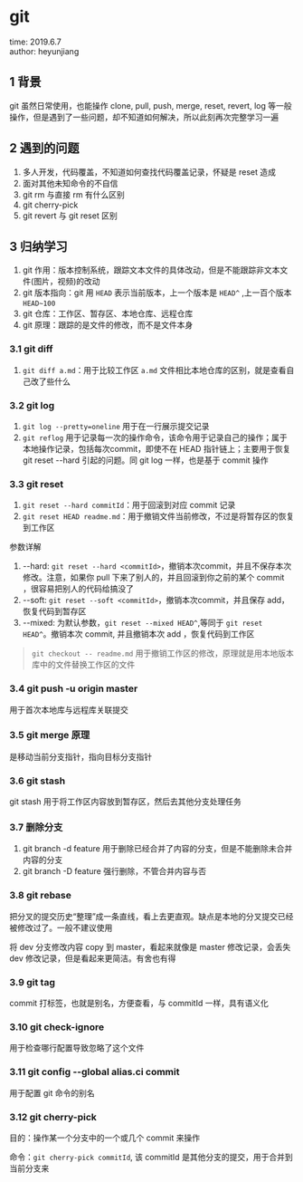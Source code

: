 # git

time: 2019.6.7  
author: heyunjiang

## 1 背景

git 虽然日常使用，也能操作 clone, pull, push, merge, reset, revert, log 等一般操作，但是遇到了一些问题，却不知道如何解决，所以此刻再次完整学习一遍

## 2 遇到的问题

1. 多人开发，代码覆盖，不知道如何查找代码覆盖记录，怀疑是 reset 造成
2. 面对其他未知命令的不自信
3. git rm 与直接 rm 有什么区别
4. git cherry-pick
5. git revert 与 git reset 区别

## 3 归纳学习

1. git 作用：版本控制系统，跟踪文本文件的具体改动，但是不能跟踪非文本文件(图片，视频)的改动
2. git 版本指向：git 用 `HEAD` 表示当前版本，上一个版本是 `HEAD^` ,上一百个版本 `HEAD~100`
3. git 仓库：工作区、暂存区、本地仓库、远程仓库
4. git 原理：跟踪的是文件的修改，而不是文件本身

### 3.1 git diff

1. `git diff a.md`：用于比较工作区 `a.md` 文件相比本地仓库的区别，就是查看自己改了些什么

### 3.2 git log

1. `git log --pretty=oneline` 用于在一行展示提交记录
2. `git reflog` 用于记录每一次的操作命令，该命令用于记录自己的操作；属于本地操作记录，包括每次commit，即使不在 HEAD 指针链上；主要用于恢复 git reset --hard 引起的问题。同 git log 一样，也是基于 commit 操作

### 3.3 git reset

1. `git reset --hard commitId`：用于回滚到对应 commit 记录
2. `git reset HEAD readme.md`：用于撤销文件当前修改，不过是将暂存区的恢复到工作区

参数详解

1. --hard: `git reset --hard <commitId>`，撤销本次commit，并且不保存本次修改。注意，如果你 pull 下来了别人的，并且回滚到你之前的某个 commit ，很容易把别人的代码给搞没了
2. --soft: `git reset --soft <commitId>`，撤销本次commit，并且保存 add，恢复代码到暂存区
3. --mixed: 为默认参数，`git reset --mixed HEAD^`,等同于 `git reset HEAD^`。撤销本次 commit, 并且撤销本次 add ，恢复代码到工作区

> `git checkout -- readme.md` 用于撤销工作区的修改，原理就是用本地版本库中的文件替换工作区的文件

### 3.4 git push -u origin master

用于首次本地库与远程库关联提交

### 3.5 git merge 原理

是移动当前分支指针，指向目标分支指针

### 3.6 git stash

git stash 用于将工作区内容放到暂存区，然后去其他分支处理任务

### 3.7 删除分支

1. git branch -d feature 用于删除已经合并了内容的分支，但是不能删除未合并内容的分支
2. git branch -D feature 强行删除，不管合并内容与否

### 3.8 git rebase

把分叉的提交历史“整理”成一条直线，看上去更直观。缺点是本地的分叉提交已经被修改过了。一般不建议使用

将 dev 分支修改内容 copy 到 master，看起来就像是 master 修改记录，会丢失 dev 修改记录，但是看起来更简洁。有舍也有得

### 3.9 git tag

commit 打标签，也就是别名，方便查看，与 commitId 一样，具有语义化

### 3.10 git check-ignore

用于检查哪行配置导致忽略了这个文件

### 3.11 git config --global alias.ci commit

用于配置 git 命令的别名

### 3.12 git cherry-pick

目的：操作某一个分支中的一个或几个 commit 来操作

命令：`git cherry-pick commitId`, 该 commitId 是其他分支的提交，用于合并到当前分支来
